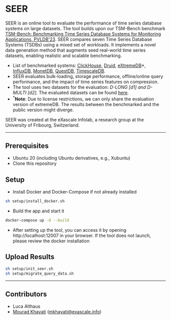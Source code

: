 # SEER

SEER is an online tool to evaluate the performance of time series database systems on large datasets.
The tool builds upon our TSM-Bench benchmark [TSM-Bench: Benchmarking Time Series Database Systems for Monitoring Applications, PVLDB'23](https://www.vldb.org/pvldb/vol16/p3363-khelifati.pdf).
SEER compares seven Time Series Database Systems (TSDBs) using a mixed set of workloads. It implements a novel data generation method that augments seed real-world time series datasets, enabling realistic and scalable benchmarking. 
<!---
Technical details can be found in the paper SEER: An End-to-End Toolkit to Evaluate Time Series Database Systems, SIGMOD'24
-->
- List of benchmarked systems: [ClickHouse](https://clickhouse.com/), [Druid](https://druid.apache.org/), [eXtremeDB](https://www.mcobject.com/)*, [InfluxDB](https://docs.influxdata.com/influxdb/v1.7/), [MonetDB](https://www.monetdb.org/easy-setup/), [QuestDB](https://questdb.io/), [TimescaleDB](https://www.timescale.com/).
- SEER evaluates bulk-loading,  storage performance, offline/online query performance, and the impact of time series features on compression.
- The tool uses two datasets for the evaluation: *D-LONG [d1] and D-MULTI [d2]*. The evaluated datasets can be found [here](https://github.com/eXascaleInfolab/TSM-Bench/tree/main/datasets).
- <sup>*</sup>**Note**: Due to license restrictions, we can only share the evaluation version of extremeDB. The results between the benchmarked and the public version might diverge. 


 SEER was created at the eXascale Infolab, a research group at the University of Fribourg, Switzerland. 

___


##  Prerequisites

- Ubuntu 20 (including Ubuntu derivatives, e.g., Xubuntu) 
- Clone this repository 

[//]: # (- Install Docker and Docker-Compose)

[//]: # (___)


## Setup
- Install Docker and Docker-Compose if not already installed
```bash
sh setup/install_docker.sh
```  

- Build the app and start it
```bash
docker-compose up -d --build
```

- After setting up the tool, you can access it by opening http://localhost:12007 in your browser. If the tool does not launch, please review the docker installation


##  Upload Results

```bash
sh setup/init_seer.sh
sh setup/migrate_query_data.sh
```


___

## Contributors

- Luca Althaus
- [Mourad Khayati](https://exascale.info/members/mourad-khayati/) (mkhayati@exascale.info)

[//]: # (### Load query data into django models)

[//]: # (Open the django shell)

[//]: # (```bash)

[//]: # (docker exec -it $container_id python3 manage.py shell)

[//]: # (```)

[//]: # (Inside the shell execute the following commands:)

[//]: # (```python)

[//]: # (from djangoProject.models.load_query_data import load_offline_query_data)

[//]: # (load_offline_query_data&#40;&#41;)

[//]: # (```)

[//]: # (Quit the django shell using Ctr-Z.)

<!---

###  Live Systems Configuration

The installation and loading of the systems for the live execution setup can be found [here](systems/README.md).


## SEER Extension


### Adding New Results
- offline
1. Go to `query_data/offline_queries` folder
2. Select the dataset folder and add the results of the system in a file system_name.csv
    the file contains the following columns:
    - runtime: the computed runtime of the query
    - variance: the variance of the query
    - query: the query e.g q4
    - n_s : the number of sensors
    - n_st : the number of stations
    - timerange : the time range of the query
- online
1. Go to `query_data/online_queries` folder:
2. Select the dataset folder and add the results of the system in a file system_name.csv
    the file contains the following columns:
    - runtime: the computed runtime of the query
    - variance: the variance of the query
    - query: the query e.g q4
    - n_s : the number of sensors
    - n_st : the number of stations
    - timerange : the time range of the query
    - insertion_rate: the ingestion rate 
    

### Adding New Systems
- offline
1. Go to `views/offline_queries_view.py` update the context of the query class and add the system to systems (line 32).
2. Add the name of the system to `utils/CONSTANTS.py` and to `views/offline_queries_view.py` (Line 10)
2. Go to "djangoProject/models/load_query_data.py" and add the system to the systems list (line 6).
3. Load the query data into the django models
   ```bash
   sh setup/sh setup/migrate_query_data.sh
   ```
- online
1. Go to `views/online_queries_view.py` update the context of the query class and add the system to systems (line 38).
2. Add the name of the system to `utils/CONSTANTS.py` (if not done in offline) and to `views/offline_queries_view.py` (Line 6)


### Adding New Datasets

- To add datasets to the time series generation: [link](generation/README.md).

- To add datasets to the feature compression: [link](compression_data/README.md).

-->

